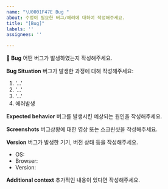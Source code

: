 ```yaml
---
name: "\U0001F47E Bug "
about: 수정이 필요한 버그/에러에 대하여 작성해주세요.
title: "[Bug]"
labels: ''
assignees: ''

---
```


**👾 Bug**
어떤 버그가 발생하였는지 작성해주세요.

**Bug Situation**
버그가 발생한 과정에 대해 작성해주세요:
1. '...'
2. '...'
3. '...'
4. 에러발생

**Expected behavior**
버그를 발생시킨 예상되는 원인을 작성해주세요.

**Screenshots**
버그상황에 대한 영상 또는 스크린샷을 작성해주세요.

**Version**
버그가 발생한 기기, 버전 상태 등을 작성해주세요.
 - OS: 
 - Browser: 
 - Version: 

**Additional context**
추가적인 내용이 있다면 작성해주세요.
